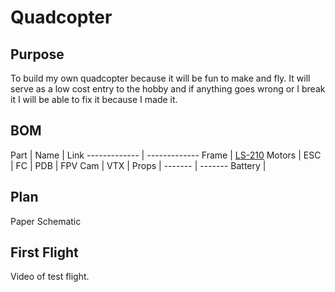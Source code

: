 # Quadcopter

## Purpose
To build my own quadcopter because it will be fun to make and fly. It will serve
 as a low cost entry to the hobby and if anything goes wrong or I break it
 I will be able to fix it because I made it.



## BOM

Part | Name | Link
------------- | -------------
Frame |  <a href="https://goo.gl/aYbrOu">LS-210</a>
Motors |
ESC |
FC |
PDB |
FPV Cam |
VTX |
Props |
------- | -------
Battery |








## Plan
Paper Schematic

## First Flight
Video of test flight.
